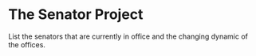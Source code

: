 # The Senator Project

List the senators that are currently in office and the changing dynamic of the offices. 
